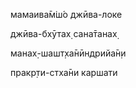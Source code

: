 мамаива̄м̇ш́о джӣва-локе

джӣва-бхӯтах̣ сана̄танах̣

манах̣-шашт̣ха̄нӣндрийа̄н̣и

пракр̣ти-стха̄ни каршати